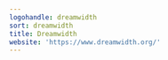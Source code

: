 ```yaml
---
logohandle: dreamwidth
sort: dreamwidth
title: Dreamwidth
website: 'https://www.dreamwidth.org/'
---
```

